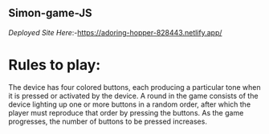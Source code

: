 ## Simon-game-JS
*Deployed Site Here*:-https://adoring-hopper-828443.netlify.app/

# Rules to play:
The device has four colored buttons, each producing a particular tone when it is pressed or activated by the device. A round in the game consists of the device lighting up one or more buttons in a random order, after which the player must reproduce that order by pressing the buttons. As the game progresses, the number of buttons to be pressed increases.
